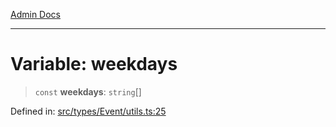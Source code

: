[Admin Docs](/)

***

# Variable: weekdays

> `const` **weekdays**: `string`[]

Defined in: [src/types/Event/utils.ts:25](https://github.com/PalisadoesFoundation/talawa-admin/blob/main/src/types/Event/utils.ts#L25)
